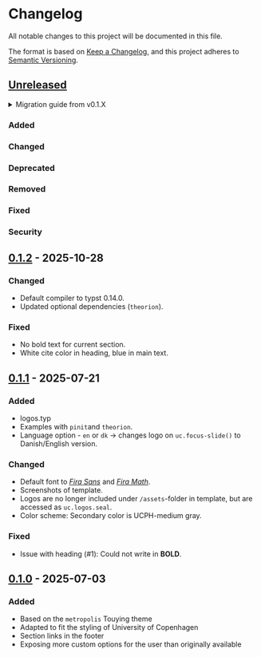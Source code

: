 # Changelog

All notable changes to this project will be documented in this file.

The format is based on [Keep a Changelog](https://keepachangelog.com/en/1.1.0/),
and this project adheres to [Semantic Versioning](https://semver.org/spec/v2.0.0.html).

## [Unreleased]

<details>
<summary>Migration guide from v0.1.X</summary>

<!-- Write migration guide here -->

</details>

### Added

### Changed

### Deprecated

### Removed

### Fixed

### Security

## [0.1.2] - 2025-10-28

### Changed
- Default compiler to typst 0.14.0.
- Updated optional dependencies (`theorion`).

### Fixed 
- No bold text for current section.
- White cite color in heading, blue in main text.

## [0.1.1] - 2025-07-21

### Added
- logos.typ
- Examples with `pinit`and `theorion`.
- Language option - `en` or `dk` -> changes logo on `uc.focus-slide()` to Danish/English version. 

### Changed
- Default font to [*Fira Sans*](https://fonts.google.com/specimen/Fira+Sans) and [*Fira Math*](https://github.com/firamath/firamath).
- Screenshots of template.
- Logos are no longer included under `/assets`-folder in template, but are accessed as `uc.logos.seal`.
- Color scheme: Secondary color is UCPH-medium gray.

### Fixed
- Issue with heading (#1): Could not write in **BOLD**. 

## [0.1.0] - 2025-07-03

### Added

<!-- Describe the feature set of the initial release here -->
- Based on the `metropolis` Touying theme
- Adapted to fit the styling of University of Copenhagen
- Section links in the footer
- Exposing more custom options for the user than originally available

<!--
Below are the target URLs for each version
You can link version numbers (in level-2 headings)
to the corresponding tag on GitHub, or the diff
in comparison to the previous release
-->

[Unreleased]: https://github.com/jorgenhost/ucph-nielsine-touying/compare/v0.1.0...HEAD
[0.1.0]: https://github.com/jorgenhost/ucph-nielsine-touying/releases/tag/v0.1.0
[0.1.1]: https://github.com/jorgenhost/ucph-nielsine-touying/releases/tag/v0.1.1
[0.1.2]: https://github.com/jorgenhost/ucph-nielsine-touying/releases/tag/v0.1.2

